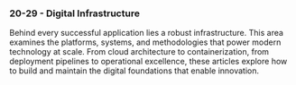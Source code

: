 ### 20-29 - Digital Infrastructure

Behind every successful application lies a robust infrastructure. This area examines the platforms, systems, and methodologies that power modern technology at scale. From cloud architecture to containerization, from deployment pipelines to operational excellence, these articles explore how to build and maintain the digital foundations that enable innovation.
